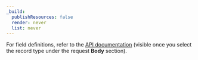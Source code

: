 ```yaml
---
_build:
  publishResources: false
  render: never
  list: never
---
```


For field definitions, refer to the [API documentation](/api/operations/dns-records-for-a-zone-create-dns-record/) (visible once you select the record type under the request **Body** section).